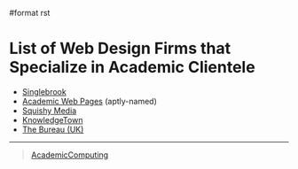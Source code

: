\#format rst

List of Web Design Firms that Specialize in Academic Clientele
==============================================================

-   [Singlebrook](http://singlebrook.com/)
-   [Academic Web Pages](http://academicwebpages.com/) (aptly-named)
-   [Squishy Media](http://squishymedia.com/)
-   [KnowledgeTown](http://knowledgetown.com/)
-   [The Bureau (UK)](https://www.thebureaulondon.com/)

* * * * *

> [AcademicComputing](../AcademicComputing)
